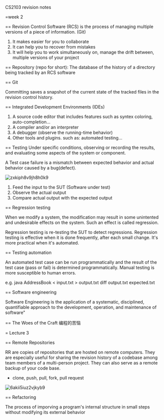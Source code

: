 CS2103 revision notes

=week 2

== Revision Control Software (RCS) 
is the process of managing multiple versions of a piece of information. (Git)

1. It makes easier for you to collaborate
2. It can help you to recover from mistakes
3. It will help you to work simultaneously on, manage the drift between, multiple versions of your project

== Repository (repo for short): 
The database of the history of a directory being tracked by an RCS software

== Git

Committing saves a snapshot of the current state of the tracked files in the revision control history.

== Integrated Development Environments (IDEs)
1. A source code editor that includes features such as syntex coloring, auto-completion...
2. A compiler and/or an interpreter 
3. A debugger (observe the running-time behavior)
4. Other tools and plugins. such as: automated testing...

== Testing
Under specific conditions, observing or recording the results, and 
evaluating some aspects of the system or component.

A Test case failure is a mismatch between expected behavior and actual behavior caused by a bug(defect).

![zxkiph8v9jh8h0k9](/:storage/zxkiph8v9jh8h0k9.png)

1. Feed the input to the SUT (Software under test)
2. Observe the actual output
3. Compare actual output with the expected output

== Regression testing

When we modify a system, the modification may result in some unintented and undesirable effects on the system. Such an effect is called regression.

Regression testing is re-testing the SUT to detect regressions.
Regression testing is effective when it is done frequently, after each small change. It's more practical when it's automated.

== Testing automation

An automated test case can be run programmatically and the result of the test case (pass or fail) is determined programmatically. 
Manual testing is more susceptible to human errors.

e.g. 
java AddressBook < input.txt > output.txt
diff output.txt expected.txt

== Software engineering

Software Engineering is the application of a systematic, disciplined, quantifiable approach to the development, operation, and maintenance of software"

== The Woes of the Craft 编程的苦恼

= Lecture 3

== Remote Repositories

RR are copies of repositories that are hosted on remote computers.
They are especially useful for sharing the revision history of a codebase among team members of a multi-person project. They can also serve as a remote backup of your code base.

- clone, push, pull, fork, pull request

![6akii5iuz2vjkyb9](/:storage/6akii5iuz2vjkyb9.png)

== Refactoring

The process of imporving a program's internal structure in small steps without modifying its external behavior 










































